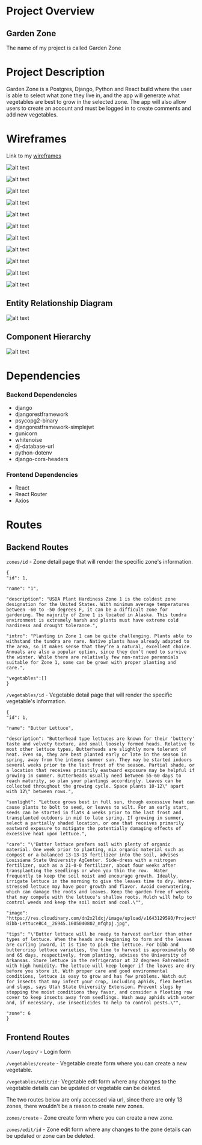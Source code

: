 # Project Overview

## Garden Zone

The name of my project is called Garden Zone

# Project Description

Garden Zone is a Postgres, Django, Python and React build where the user is able to select what zone they live in, and the app will generate what vegetables are best to grow in the selected zone. The app will also allow users to create an account and must be logged in to create comments and add new vegetables.

# Wireframes

Link to my [wireframes](https://www.figma.com/file/f8PcSmse5SlvX48AS8JNrt/Garden-Zone?node-id=0%3A1)

![alt text](https://res.cloudinary.com/dn2x2ldxj/image/upload/v1643060401/Project%204/Screen_Shot_2022-01-24_at_4.39.58_PM_mjrbwv.png)

![alt text](https://res.cloudinary.com/dn2x2ldxj/image/upload/v1643060411/Project%204/Screen_Shot_2022-01-24_at_4.40.08_PM_stvzj4.png)

![alt text](https://res.cloudinary.com/dn2x2ldxj/image/upload/v1643060425/Project%204/Screen_Shot_2022-01-24_at_4.40.22_PM_tgokmz.png)

![alt text](https://res.cloudinary.com/dn2x2ldxj/image/upload/v1643120775/Project%204/Screen_Shot_2022-01-25_at_9.26.11_AM_vgw8wu.png)

![alt text](https://res.cloudinary.com/dn2x2ldxj/image/upload/v1643060484/Project%204/Screen_Shot_2022-01-24_at_4.41.19_PM_mpa5oz.png)

![alt text](https://res.cloudinary.com/dn2x2ldxj/image/upload/v1643060502/Project%204/Screen_Shot_2022-01-24_at_4.41.40_PM_yvjte8.png)

![alt text](https://res.cloudinary.com/dn2x2ldxj/image/upload/v1643060514/Project%204/Screen_Shot_2022-01-24_at_4.41.51_PM_cbd93z.png)

![alt text](https://res.cloudinary.com/dn2x2ldxj/image/upload/v1643060528/Project%204/Screen_Shot_2022-01-24_at_4.42.06_PM_kr9met.png)

![alt text](https://res.cloudinary.com/dn2x2ldxj/image/upload/v1643064619/Project%204/Screen_Shot_2022-01-24_at_5.50.15_PM_rzryxq.png)

![alt text](https://res.cloudinary.com/dn2x2ldxj/image/upload/v1643064632/Project%204/Screen_Shot_2022-01-24_at_5.50.29_PM_zo82gq.png)

![alt text](https://res.cloudinary.com/dn2x2ldxj/image/upload/v1643064656/Project%204/Screen_Shot_2022-01-24_at_5.50.53_PM_v4kwvo.png)

## Entity Relationship Diagram

![alt text](https://res.cloudinary.com/dn2x2ldxj/image/upload/v1643656844/Project%204/Screen_Shot_2022-01-31_at_2.20.37_PM_ocpji2.png)

## Component Hierarchy

![alt text](https://res.cloudinary.com/dn2x2ldxj/image/upload/v1643120394/Project%204/Screen_Shot_2022-01-25_at_9.19.50_AM_mrzkvl.png)

# Dependencies

### Backend Dependencies

- django
- djangorestframework
- psycopg2-binary
- djangorestframework-simplejwt
- gunicorn
- whitenoise
- dj-database-url
- python-dotenv
- django-cors-headers

### Frontend Dependencies

- React
- React Router
- Axios

# Routes

## Backend Routes

`zones/id` - Zone detail page that will render the specific zone's information.

```
{
"id": 1,

"name": "1",

"description": "USDA Plant Hardiness Zone 1 is the coldest zone designation for the United States. With minimum average temperatures between -60 to -50 degrees F, it can be a difficult zone for gardening. The majority of Zone 1 is located in Alaska. This tundra environment is extremely harsh and plants must have extreme cold hardiness and drought tolerance.",

"intro": "Planting in Zone 1 can be quite challenging. Plants able to withstand the tundra are rare. Native plants have already adapted to the area, so it makes sense that they’re a natural, excellent choice. Annuals are also a popular option, since they don’t need to survive the winter. While there are relatively few non-native perennials suitable for Zone 1, some can be grown with proper planting and care.",

"vegetables":[]
}
```

`/vegetables/id` - Vegetable detail page that will render the specific vegetable's information.

```
{
"id": 1,

"name": "Butter Lettuce",

"description": "Butterhead type lettuces are known for their 'buttery' taste and velvety texture, and small loosely formed heads. Relative to most other lettuce types, Butterheads are slightly more tolerant of heat. Even so, they are best planted early or late in the season in spring, away from the intense summer sun. They may be started indoors several weeks prior to the last frost of the season. Partial shade, or a location that receives primarily eastward exposure may be helpful if growing in summer. Butterheads usually need between 55-60 days to reach maturity, so plan your plantings accordingly. Leaves can be collected throughout the growing cycle. Space plants 10-12\" apart with 12\" between rows.",

"sunlight": "Lettuce grows best in full sun, though excessive heat can cause plants to bolt to seed, or leaves to wilt. For an early start, seeds can be started in flats 4 weeks prior to the last frost and transplanted outdoors in mid to late spring. If growing in summer, select a partially shaded location, or one that receives primarily eastward exposure to mitigate the potentially damaging effects of excessive heat upon lettuce.",

"care": "\"Butter lettuce prefers soil with plenty of organic material. One week prior to planting, mix organic material such as compost or a balanced 13-13-13 fertilizer into the soil, advises Louisiana State University AgCenter. Side-dress with a nitrogen fertilizer, such as a 21-0-0 fertilizer, about four weeks after transplanting the seedlings or when you thin the row.  Water frequently to keep the soil moist and encourage growth. Ideally, irrigate lettuce in the morning to give the leaves time to dry. Water-stressed lettuce may have poor growth and flavor. Avoid overwatering, which can damage the roots and leaves. Keep the garden free of weeds that may compete with the lettuce's shallow roots. Mulch will help to control weeds and keep the soil moist and cool.\"",

"image": "https://res.cloudinary.com/dn2x2ldxj/image/upload/v1643129590/Project%204/Buttercrunch-Bibb-LettuceBC4__26945.1605040802_mfqhpj.jpg",

"tips": "\"Butter lettuce will be ready to harvest earlier than other types of lettuce. When the heads are beginning to form and the leaves are curling inward, it is time to pick the lettuce. For bibb and buttercrisp lettuce varieties, the time to harvest is approximately 60 and 65 days, respectively, from planting, advises the University of Arkansas. Store lettuce in the refrigerator at 32 degrees Fahrenheit with high humidity. The lettuce will keep longer if the leaves are dry before you store it. With proper care and good environmental conditions, lettuce is easy to grow and has few problems. Watch out for insects that may infect your crop, including aphids, flea beetles and slugs, says Utah State University Extension. Prevent slugs by stopping the moist conditions they favor, and consider a floating row cover to keep insects away from seedlings. Wash away aphids with water and, if necessary, use insecticides to help to control pests.\"",

"zone": 6
}
```

## Frontend Routes

`/user/login/` - Login form

`/vegetables/create` - Vegetable create form where you can create a new vegetable.

`/vegetables/edit/id`- Vegetable edit form where any changes to the vegetable details can be updated or vegetable can be deleted.

The two routes below are only accessed via url, since there are only 13 zones, there wouldn't be a reason to create new zones.

`zones/create` - Zone create form where you can create a new zone.

`zones/edit/id` - Zone edit form where any changes to the zone details can be updated or zone can be deleted.
